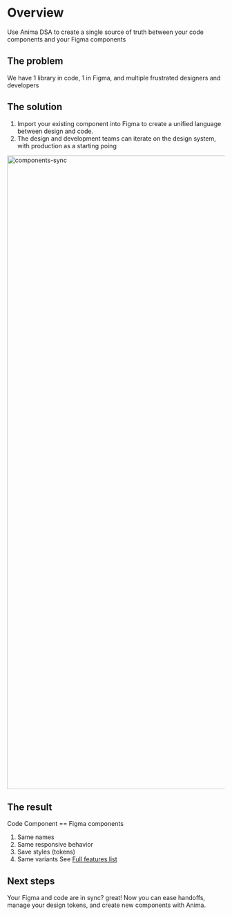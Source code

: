 # Overview
Use Anima DSA to create a single source of truth between your code components and your Figma components

## The problem
We have 1 library in code, 1 in Figma, and multiple frustrated designers and developers


## The solution
1. Import your existing component into Figma to create a unified language between design and code.
2. The design and development teams can iterate on the design system, with production as a starting poing
<img width="1463" alt="components-sync" src="https://github.com/AnimaApp/anima-storybook-cli/assets/96059044/7f681999-1369-4b94-8c6a-3da01190b04e">

## The result
Code Component == Figma components
1. Same names
2. Same responsive behavior
3. Save styles (tokens)
4. Same variants
See [Full features list](../introduction/features.md)

## Next steps
Your Figma and code are in sync? great!
Now you can ease handoffs, manage your design tokens, and create new components with Anima. 
